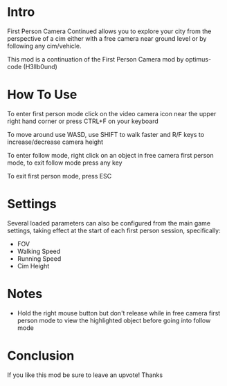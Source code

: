 # Intro

First Person Camera Continued allows you to explore your city from the perspective of a cim either with a free camera near ground level or by following any cim/vehicle.

This mod is a continuation of the First Person Camera mod by optimus-code (H3llb0und)

# How To Use

To enter first person mode click on the video camera icon near the upper right hand corner or press CTRL+F on your keyboard

To move around use WASD, use SHIFT to walk faster and R/F keys to increase/decrease camera height

To enter follow mode, right click on an object in free camera first person mode, to exit follow mode press any key

To exit first person mode, press ESC

# Settings

Several loaded parameters can also be configured from the main game settings, taking effect at the start of each first person session, specifically:

- FOV
- Walking Speed
- Running Speed
- Cim Height

# Notes

- Hold the right mouse button but don't release while in free camera first person mode to view the highlighted object before going into follow mode

# Conclusion

If you like this mod be sure to leave an upvote! Thanks